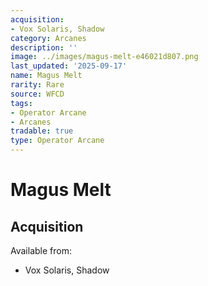 ```yaml
---
acquisition:
- Vox Solaris, Shadow
category: Arcanes
description: ''
image: ../images/magus-melt-e46021d807.png
last_updated: '2025-09-17'
name: Magus Melt
rarity: Rare
source: WFCD
tags:
- Operator Arcane
- Arcanes
tradable: true
type: Operator Arcane
---
```


# Magus Melt

## Acquisition

Available from:
- Vox Solaris, Shadow

